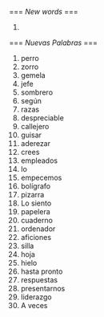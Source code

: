 === *New words* ===

1.

=== *Nuevas Palabras* ===

1. perro
2. zorro
3. gemela
4. jefe
5. sombrero
6. según
7. razas
8. despreciable
9. callejero
10. guisar
11. aderezar
12. crees  
13. empleados
14. lo
15. empecemos
16. bolígrafo
17. pizarra
18. Lo siento
19. papelera
20. cuaderno
21. ordenador
22. aficiones
23. silla
24. hoja
25. hielo
26. hasta pronto
27. respuestas
28. presentarnos
29. liderazgo
30. A veces
